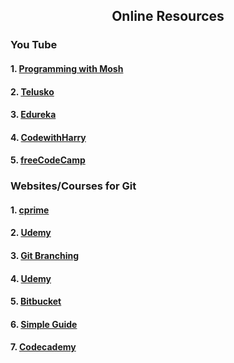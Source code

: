 
<h2 align="center">Online Resources</h2>
<h3>You Tube</h3>
<h4>1. <a href="https://www.youtube.com/watch?v=8JJ101D3knE "> Programming with Mosh</a></h4>
<h4>2. <a href="https://www.youtube.com/watch?v=WbwIoQYP6no"> Telusko</a></h4>
<h4>3. <a href="https://www.youtube.com/watch?v=b5oQZdzA37I"> Edureka</a></h4>
<h4>4. <a href="https://www.youtube.com/watch?v=evknSAkUIvs&list=PLu0W_9lII9agwhy658ZPA0MTStKUJTWPi"> CodewithHarry</a></h4>
<h4>5. <a href="https://www.youtube.com/watch?v=Uszj_k0DGsg"> freeCodeCamp</a></h4>

<h3>Websites/Courses for Git</h3>
<h4>1. <a href="https://www.cprime.com/resources/blog/the-7-best-git-tutorials-to-get-you-started-quickly/"> cprime</a></h4>
<h4>2. <a href="https://www.udemy.com/course/git-started-with-github/?LSNPUBID=JVFxdTr9V80&ranEAID=JVFxdTr9V80&ranMID=39197&ranSiteID=JVFxdTr9V80-wUqjO2.WLweq3OV0u7IxHA&utm_medium=udemyads&utm_source=aff-campaign"> Udemy</a></h4>
<h4>3. <a href="https://learngitbranching.js.org/"> Git Branching</a></h4>
<h4>4. <a href="https://www.udemy.com/course/git-bash/?LSNPUBID=JVFxdTr9V80&ranEAID=JVFxdTr9V80&ranMID=39197&ranSiteID=JVFxdTr9V80-Cr6A3JujZLtmMPqH6zAv7g&utm_medium=udemyads&utm_source=aff-campaign"> Udemy</a></h4>
<h4>5. <a href="https://www.atlassian.com/git/tutorials/learn-git-with-bitbucket-cloud"> Bitbucket</a></h4>
<h4>6. <a href="http://up1.github.io/git-guide/index.html"> Simple Guide</a></h4>
<h4>7. <a href="https://www.codecademy.com/learn/learn-git?utm_source=pepperjam&utm_medium=affiliate&utm_term=214453&clickId=3885075036&pj_creativeid=8-12462&pj_publisherid=214453"> Codecademy</a></h4>
